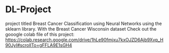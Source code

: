 # DL-Project
 project titled Breast Cancer Classification using Neural Networks using the sklearn library. With the Breast Cancer Wisconsin dataset
Check  out the gooogle colab file of this project: https://colab.research.google.com/drive/1hLe90fmjxu7kxOJZD6Ajb9Xvp_H90JyI#scrollTo=gFFLA9E1sGH4
